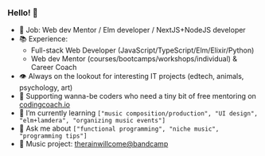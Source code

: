 ### Hello! 👋

<!--
**mkubera/mkubera** is a ✨ _special_ ✨ repository because its `README.md` (this file) appears on your GitHub profile.

Here are some ideas to get you started:
-->

- 🌊 Job: Web dev Mentor / Elm developer / NextJS+NodeJS developer
- 📚 Experience:
  - Full-stack Web Developer (JavaScript/TypeScript/Elm/Elixir/Python)
  - Web dev Mentor (courses/bootcamps/workshops/individual) & Career Coach
- 👁 Always on the lookout for interesting IT projects (edtech, animals, psychology, art)
- 🤝 Supporting wanna-be coders who need a tiny bit of free mentoring on [codingcoach.io](https://mentors.codingcoach.io/?name=Nick+Kubera)
- 🌱 I’m currently learning `["music composition/production", "UI design", "elm+lamdera", "organizing music events"]`
- 💬 Ask me about `["functional programming", "niche music", "programming tips"]`
- 🎼 Music project: [therainwillcome@bandcamp](https://therainwillcome.bandcamp.com/)

